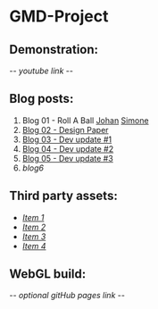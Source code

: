 # GMD-Project

## Demonstration:
 -- *youtube link* -- 

## Blog posts:
1. Blog 01 - Roll A Ball [Johan](blog/RollABall_Johan.md) [Simone](blog/blog01.md)
2. [Blog 02 - Design Paper](blog/blog02.md)
3. [Blog 03 - Dev update #1](blog/blog03.md)
4. [Blog 04 - Dev update #2](blog/blog04.md)
5. [Blog 05 - Dev update #3](blog/blog05.md)
6. *blog6*

## Third party assets:
* [*Item 1*](https://assetstore.unity.com/packages/3d/environments/stylized-bedroom-kit-308050)
* [*Item 2*](https://assetstore.unity.com/packages/3d/props/interior/pandazole-home-interior-low-poly-pack-203033)
* [*Item 3*](https://assetstore.unity.com/packages/3d/environments/apartment-kit-124055)
* [*Item 4*]([(https://assetstore.unity.com/packages/3d/props/interior/free-wood-door-pack-280509)])

## WebGL build:
 -- *optional gitHub pages link* -- 
